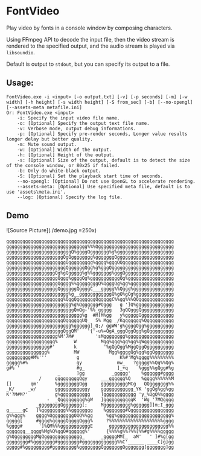 # FontVideo

Play video by fonts in a console window by composing characters.

Using FFmpeg API to decode the input file, then the video stream is rendered to the specified output, and the audio stream is played via `libsoundio`.

Default is output to `stdout`, but you can specify its output to a file.

## Usage:

	FontVideo.exe -i <input> [-o output.txt] [-v] [-p seconds] [-m] [-w width] [-h height] [-s width height] [-S from_sec] [-b] [--no-opengl] [--assets-meta metafile.ini]
	Or: FontVideo.exe <input>
        -i: Specify the input video file name.
        -o: [Optional] Specify the output text file name.
        -v: Verbose mode, output debug informations.
        -p: [Optional] Specify pre-render seconds, Longer value results longer delay but better quality.
        -m: Mute sound output.
        -w: [Optional] Width of the output.
        -h: [Optional] Height of the output.
        -s: [Optional] Size of the output, default is to detect the size of the console window, or 80x25 if failed.
        -b: Only do white-black output.
        -S: [Optional] Set the playback start time of seconds.
        --no-opengl: [Optional] Do not use OpenGL to accelerate rendering.
        --assets-meta: [Optional] Use specified meta file, default is to use 'assets\meta.ini'.
        --log: [Optional] Specify the log file.

## Demo

![Source Picture](./demo.jpg =250x)

	gggggggggggggggggggggggggggggggggggggggggggggggggggggggggggggg
	gggggggggggggggggggggggggggggg%%%Qgggggggggggggggggggggggggggg
	ggggggggggggggggggggggggQ%ggggQggggggg%g%ggggggggggggggggggggg
	gggggggggggggggggggggQgQgggggggg%gggggggQggggggggggggggggggggg
	ggggggggggggggggggggggQggggggggg%gggg%gggQQggggggggggggggggggg
	ggggggggggggggggggggggQggggggQgg%g%gggQggggggggggggggggggggggg
	ggggggggggggggggggQg%gQggggg%g%%ggggggg%gggQgggggggggggggggggg
	gggggggggggggggggggQggg%ggggQg%gggggggggggQg%ggggggggggggggggg
	gggggggggggggggggggQgggg%%ggggggggQ%QgggQg%gg%gggggggggggggggg
	gggggggggggggggggggQggggggQggggC___ggggg%%Qggg%ggggggggggggggg
	ggggggggggggggggggggggg%g__ggggggggggggQ%gQ%gQg%gggggggggggggg
	ggggggggggggggggggggg%QggQgggggggQgggggC%%gg%%%QQggggggggggggg
	gggggggggggggggggggggggg%g%Qgggggg#Qggg   g ']Q%gggggggggggggg
	gggggggggggggggggggggggggQmQg-'%%_ggggg   3gQQgggQgggggggggggg
	gggggggggggggggggggggggggggg%g  #M[M%gg   y%gggggQgggggggggggg
	gggggggggggggggggggggQggggggUQ_  5% Mgg _/Kggggggg%Qgggggggggg
	gggggggggggggggggggggggg%gggggg]_Q;/ ggWW'g%ggggQgg%gggggggggg
	gggggggggggggggggggggQggQM'   '{'-u%=QgA_gggQggQgg%gQggggggggg
	ggggggggggggggggggg%M'7M#        'sMgggggggg%ggggggggggggggggg
	gggggggggggggggggg%      W         Mgg%ggg%gg%gg%gWggggggggggg
	gggggggggggggggg#'       k          '%gQgQgg%MggQggQgggggggggg
	ggggggggggggggg%         MW           Mgg%ggggQg%gg%ggQggggggg
	ggggggggg#M%'''           g               K%#'Mg%gggg%%%%%%%%%
	ggggg%#%                  gy             mw_   ?ggggg%%Qg%%Qg%
	g#% '                     #g_            ]_+q    %ggg%%gQgg#%g
	                   _      ]gg          _ggggg'    %gggggg#gggg
	            /     gggggggggQgy     ___gggggg%Q    %gggg%%%%%%M
	[]       qm'      %ggggggggQgg     ggggggggggMCg   QQggggggg%%
	_K/     _w/       ggggggggggggy    gggggggggggg_YK 'ggQg%gg%gg
	K'?M#M?'          g%ggggggggggg    ]gggggggggggg 'y_%QgQ%%gggg
	               -  _Qggggggggg%gW   ]gggggggggggK  'Wg_'7MQgggg
	           _ggggggggQggggggg[;     Mgggggggggg%gggggg]]m;I_ggg
	g_____gC   ]%ggggggggg%%gggggggg    %ggggggg#Qgggggggggggggggg
	g%%ggg%    gggg%QggggggggQQQ%%gg     %gg%gggggggggggggggggggg%
	ggggg[     #gggg%gggggQggggQggg%     ?%%%%%%%%%%%%%%%%%%%%gggg
	%gggg#      ']%QM%%%gggggggggggE      gggggggggggggggggggggg%%
	ggggggg__gggg%Mg%Q%ggQ#gggggg%'      {%%%%g%%?%%[%%#g%%%%ggggg
	g%QggggggggMgQgggggggggggggg_      _gggggMM[_  aM'   ' ]#%g[gg
	gggggggg#%gggggggg#gggggggg#ggggggggggggg%%C'______ ____C]g]gg
	ggggg#%ggggggggg#ggggggggg%ggggggggQgggggggQggggggg[ggggggg]gg

